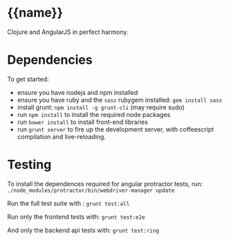 # {{name}}

Clojure and AngularJS in perfect harmony.


# Dependencies

To get started:

- ensure you have nodejs and npm installed
- ensure you have ruby and the ```sass``` rubygem installed: ```gem install sass```
- install grunt: ```npm install -g grunt-cli``` (may require sudo)
- run ```npm install``` to install the required node packages
- run ```bower install``` to install front-end libraries
- run ```grunt server``` to fire up the development server, with coffeescript compilation and live-reloading.


# Testing

To install the dependences required for angular protractor tests, run: ```./node_modules/protractor/bin/webdriver-manager update```

Run the full test suite with : ```grunt test:all```

Run only the frontend tests with: ```grunt test:e2e```

And only the backend api tests with: ```grunt test:ring```